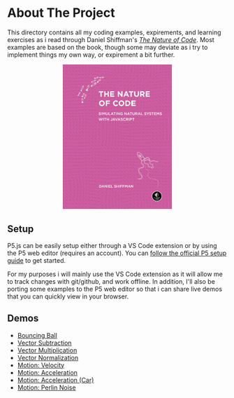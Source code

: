 # About The Project


This directory contains all my coding examples, expirements, and learning exercises as i read through Daniel Shiffman's [*The Nature of Code*](https://natureofcode.com/). Most examples are based on the book, though some may deviate as i try to implement things my own way, or expirement a bit further. 

<p align="center">
    <img style="max-width: 250px" src="./nature-of-code-cover.png" alt="Cover for 'The Nature of Code' by Daniel Shiffman"/>
</p>

## Setup

P5.js can be easily setup either through a VS Code extension or by using the P5 web editor (requires an account). You can [follow the official P5 setup guide](https://p5js.org/tutorials/setting-up-your-environment/) to get started. 

For my purposes i will mainly use the VS Code extension as it will allow me to track changes with git/github, and work offline. In addition, I'll also be porting some examples to the P5 web editor so that i can share live demos that you can quickly view in your browser.

## Demos
* [Bouncing Ball](https://editor.p5js.org/juzier/full/K0bxs4ut_)
* [Vector Subtraction](https://editor.p5js.org/juzier/full/txR8g_QMF)
* [Vector Multiplication](https://editor.p5js.org/juzier/full/1D29vg1ph)
* [Vector Normalization](https://editor.p5js.org/juzier/full/dqLIvB5kQ)
* [Motion: Velocity](https://editor.p5js.org/juzier/full/VWr25sU6S)
* [Motion: Acceleration](https://editor.p5js.org/juzier/full/pho4HNEx5)
* [Motion: Acceleration (Car)](https://editor.p5js.org/juzier/full/0xgs-u_ov)
* [Motion: Perlin Noise](https://editor.p5js.org/juzier/full/7Z8Z3NpK1)
